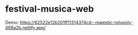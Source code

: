 # festival-musica-web

Demo: https://62522e12b201ff11314374cd--majestic-rolypoly-468a2b.netlify.app/ 

